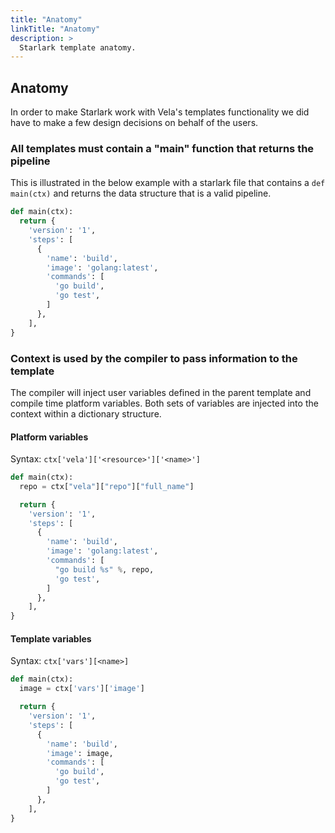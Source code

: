 ```yaml
---
title: "Anatomy"
linkTitle: "Anatomy"
description: >
  Starlark template anatomy.
---
```


## Anatomy

In order to make Starlark work with Vela's templates functionality we did have to make a few design decisions on behalf of the users.

### All templates must contain a "main" function that returns the pipeline

This is illustrated in the below example with a starlark file that contains a `def main(ctx)` and returns the data structure that is a valid pipeline.

```python
def main(ctx):
  return {
    'version': '1',
    'steps': [
      {
        'name': 'build',
        'image': 'golang:latest',
        'commands': [
          'go build',
          'go test',
        ]
      },
    ],
}
```

### Context is used by the compiler to pass information to the template

The compiler will inject user variables defined in the parent template and compile time platform variables. Both sets of variables are injected into the context within a dictionary structure.

#### Platform variables

Syntax: `ctx['vela']['<resource>']['<name>']`

```python
def main(ctx):
  repo = ctx["vela"]["repo"]["full_name"]

  return {
    'version': '1',
    'steps': [
      {
        'name': 'build',
        'image': 'golang:latest',
        'commands': [
          "go build %s" %, repo,
          'go test',
        ]
      },
    ],
}
```

#### Template variables

Syntax: `ctx['vars'][<name>]`

```python
def main(ctx):
  image = ctx['vars']['image']

  return {
    'version': '1',
    'steps': [
      {
        'name': 'build',
        'image': image,
        'commands': [
          'go build',
          'go test',
        ]
      },
    ],
}
```
